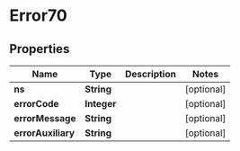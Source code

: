 
# Error70

## Properties
Name | Type | Description | Notes
------------ | ------------- | ------------- | -------------
**ns** | **String** |  |  [optional]
**errorCode** | **Integer** |  |  [optional]
**errorMessage** | **String** |  |  [optional]
**errorAuxiliary** | **String** |  |  [optional]



